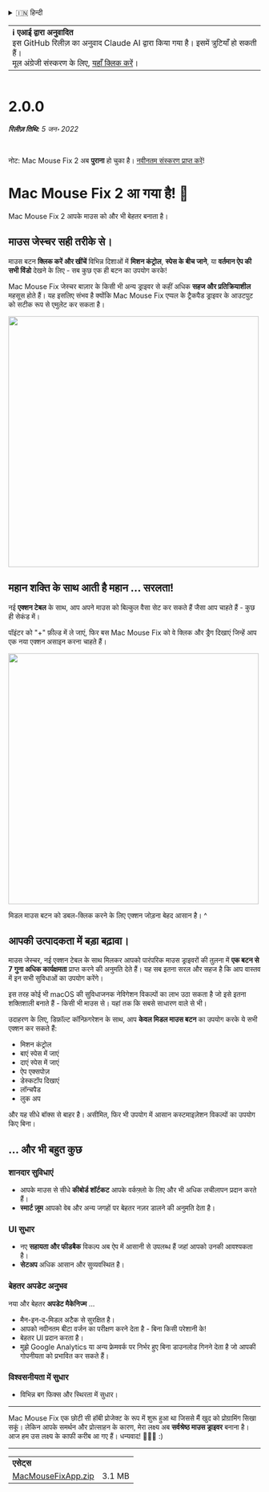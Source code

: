 <details>
<summary>🇮🇳 हिन्दी</summary>

[🇬🇧 English (GitHub)](https://github.com/noah-nuebling/mac-mouse-fix/releases/tag/2.0.0)\
[🇦🇩 Català](https://redirect.macmousefix.com/?target=mmf-release&tag=2.0.0&locale=ca)\
[🇩🇪 Deutsch](https://redirect.macmousefix.com/?target=mmf-release&tag=2.0.0&locale=de)\
[🇪🇸 Español](https://redirect.macmousefix.com/?target=mmf-release&tag=2.0.0&locale=es)\
[🇫🇷 Français](https://redirect.macmousefix.com/?target=mmf-release&tag=2.0.0&locale=fr)\
[🇮🇩 Indonesia](https://redirect.macmousefix.com/?target=mmf-release&tag=2.0.0&locale=id)\
[🇮🇹 Italiano](https://redirect.macmousefix.com/?target=mmf-release&tag=2.0.0&locale=it)\
[🇭🇺 Magyar](https://redirect.macmousefix.com/?target=mmf-release&tag=2.0.0&locale=hu)\
[🇳🇱 Nederlands](https://redirect.macmousefix.com/?target=mmf-release&tag=2.0.0&locale=nl)\
[🇵🇱 Polski](https://redirect.macmousefix.com/?target=mmf-release&tag=2.0.0&locale=pl)\
[🇧🇷 Português (Brasil)](https://redirect.macmousefix.com/?target=mmf-release&tag=2.0.0&locale=pt-BR)\
[🇵🇹 Português (Portugal)](https://redirect.macmousefix.com/?target=mmf-release&tag=2.0.0&locale=pt-PT)\
[🇷🇴 Română](https://redirect.macmousefix.com/?target=mmf-release&tag=2.0.0&locale=ro)\
[🇸🇪 Svenska](https://redirect.macmousefix.com/?target=mmf-release&tag=2.0.0&locale=sv)\
[🇻🇳 Tiếng Việt](https://redirect.macmousefix.com/?target=mmf-release&tag=2.0.0&locale=vi)\
[🇹🇷 Türkçe](https://redirect.macmousefix.com/?target=mmf-release&tag=2.0.0&locale=tr)\
[🇨🇿 Čeština](https://redirect.macmousefix.com/?target=mmf-release&tag=2.0.0&locale=cs)\
[🇬🇷 Ελληνικά](https://redirect.macmousefix.com/?target=mmf-release&tag=2.0.0&locale=el)\
[🇷🇺 Русский](https://redirect.macmousefix.com/?target=mmf-release&tag=2.0.0&locale=ru)\
[🇺🇦 Українська](https://redirect.macmousefix.com/?target=mmf-release&tag=2.0.0&locale=uk)\
[🇮🇱 עברית](https://redirect.macmousefix.com/?target=mmf-release&tag=2.0.0&locale=he)\
[🇸🇦 العربية](https://redirect.macmousefix.com/?target=mmf-release&tag=2.0.0&locale=ar)\
**🇮🇳 हिन्दी**\
[🇹🇭 ไทย](https://redirect.macmousefix.com/?target=mmf-release&tag=2.0.0&locale=th)\
[🇨🇳 中文 (简体)](https://redirect.macmousefix.com/?target=mmf-release&tag=2.0.0&locale=zh-Hans)\
[🇨🇳 中文 (繁體)](https://redirect.macmousefix.com/?target=mmf-release&tag=2.0.0&locale=zh-Hant)\
[🇭🇰 中文（香港)](https://redirect.macmousefix.com/?target=mmf-release&tag=2.0.0&locale=zh-HK)\
[🇯🇵 日本語](https://redirect.macmousefix.com/?target=mmf-release&tag=2.0.0&locale=ja)\
[🇰🇷 한국어](https://redirect.macmousefix.com/?target=mmf-release&tag=2.0.0&locale=ko)\
[Help translate Mac Mouse Fix to different languages!](https://github.com/noah-nuebling/mac-mouse-fix/discussions/731)
</details>
<table align=><td>
<b>ℹ️ एआई द्वारा अनुवादित</b><br>
इस GitHub रिलीज़ का अनुवाद Claude AI द्वारा किया गया है। इसमें त्रुटियाँ हो सकती हैं।<br>
मूल अंग्रेजी संस्करण के लिए, <a href="https://github.com/noah-nuebling/mac-mouse-fix/releases/tag/2.0.0">यहाँ क्लिक करें</a>।
</td></table>

<table></table>

# 2.0.0
***रिलीज़ तिथि:** 5 जन॰ 2022*

<br>

नोट: Mac Mouse Fix 2 अब **पुराना** हो चुका है। [नवीनतम संस्करण प्राप्त करें](https://github.com/noah-nuebling/mac-mouse-fix/releases)!

# Mac Mouse Fix 2 आ गया है! 🎉

Mac Mouse Fix 2 आपके माउस को और भी बेहतर बनाता है।

## माउस जेस्चर सही तरीके से।

माउस बटन **क्लिक करें और खींचें** विभिन्न दिशाओं में **मिशन कंट्रोल**, **स्पेस के बीच जाने**, या **वर्तमान ऐप की सभी विंडो** देखने के लिए - सब कुछ एक ही बटन का उपयोग करके!

Mac Mouse Fix जेस्चर बाज़ार के किसी भी अन्य ड्राइवर से कहीं अधिक **सहज और प्रतिक्रियाशील** महसूस होते हैं।
यह इसलिए संभव है क्योंकि Mac Mouse Fix एप्पल के ट्रैकपैड ड्राइवर के आउटपुट को सटीक रूप से एमुलेट कर सकता है।

<img width=500px src="https://user-images.githubusercontent.com/40808343/149643011-cc3311f1-af5c-453a-8206-2c6496d73d61.gif">

## महान शक्ति के साथ आती है महान ... सरलता!

नई **एक्शन टेबल** के साथ, आप अपने माउस को बिल्कुल वैसा सेट कर सकते हैं जैसा आप चाहते हैं - कुछ ही सेकंड में।

पॉइंटर को "+" फ़ील्ड में ले जाएं, फिर बस Mac Mouse Fix को वे क्लिक और ड्रैग दिखाएं जिन्हें आप एक नया एक्शन असाइन करना चाहते हैं।

<img width=500px src="https://user-images.githubusercontent.com/40808343/149642392-d0e25cf9-b49b-4398-b2e9-af2e810c8594.gif">

मिडल माउस बटन को डबल-क्लिक करने के लिए एक्शन जोड़ना बेहद आसान है। ^

## आपकी उत्पादकता में बड़ा बढ़ावा।

माउस जेस्चर, नई एक्शन टेबल के साथ मिलकर आपको पारंपरिक माउस ड्राइवरों की तुलना में **एक बटन से 7 गुना अधिक कार्यक्षमता** प्राप्त करने की अनुमति देते हैं। यह सब इतना सरल और सहज है कि आप वास्तव में इन सभी सुविधाओं का उपयोग करेंगे।

इस तरह कोई भी macOS की सुविधाजनक नेविगेशन विकल्पों का लाभ उठा सकता है जो इसे इतना शक्तिशाली बनाते हैं - किसी भी माउस से। यहां तक कि सबसे साधारण वाले से भी।

उदाहरण के लिए, डिफ़ॉल्ट कॉन्फ़िगरेशन के साथ, आप **केवल मिडल माउस बटन** का उपयोग करके ये सभी एक्शन कर सकते हैं:

- मिशन कंट्रोल
- बाएं स्पेस में जाएं
- दाएं स्पेस में जाएं
- ऐप एक्सपोज़
- डेस्कटॉप दिखाएं
- लॉन्चपैड
- लुक अप

और यह सीधे बॉक्स से बाहर है। असीमित, फिर भी उपयोग में आसान कस्टमाइज़ेशन विकल्पों का उपयोग किए बिना।

## ... और भी बहुत कुछ

### शानदार सुविधाएं

- आपके माउस से सीधे **कीबोर्ड शॉर्टकट** आपके वर्कफ़्लो के लिए और भी अधिक लचीलापन प्रदान करते हैं।
- **स्मार्ट ज़ूम** आपको वेब और अन्य जगहों पर बेहतर नज़र डालने की अनुमति देता है।

### UI सुधार

- नए **सहायता और फीडबैक** विकल्प अब ऐप में आसानी से उपलब्ध हैं जहां आपको उनकी आवश्यकता है।
- **सेटअप** अधिक आसान और सुव्यवस्थित है।

### बेहतर अपडेट अनुभव

नया और बेहतर **अपडेट मैकेनिज्म** ...

- मैन-इन-द-मिडल अटैक से सुरक्षित है।
- आपको नवीनतम बीटा वर्जन का परीक्षण करने देता है - बिना किसी परेशानी के!
- बेहतर UI प्रदान करता है।
- मुझे Google Analytics या अन्य फ्रेमवर्क पर निर्भर हुए बिना डाउनलोड गिनने देता है जो आपकी गोपनीयता को प्रभावित कर सकते हैं।

### विश्वसनीयता में सुधार

- विभिन्न बग फिक्स और स्थिरता में सुधार।

---

Mac Mouse Fix एक छोटी सी हॉबी प्रोजेक्ट के रूप में शुरू हुआ था जिससे मैं खुद को प्रोग्रामिंग सिखा सकूं। लेकिन आपके समर्थन और प्रोत्साहन के कारण, मेरा लक्ष्य अब **सर्वश्रेष्ठ माउस ड्राइवर** बनाना है। आज हम उस लक्ष्य के काफी करीब आ गए हैं। धन्यवाद! 🚀🚀🚀 :)

---

<table align="start">
<tr>
    <td colspan=2>
        <b>एसेट्स</b>
    </td>
</tr>
<tr>
    <td><a href="https://github.com/noah-nuebling/mac-mouse-fix/releases/download/2.0.0/MacMouseFixApp.zip">MacMouseFixApp.zip</a></td>
    <td>3.1 MB</td>
</tr>
</table>